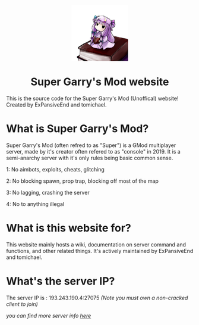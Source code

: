 <img 
    style="display: block; 
           margin-left: auto;
           margin-right: auto;
           width: 30%;"
    src="patchoulibook.jpg" 
    alt="Our logo">
</img>

<h1 style="text-align: center;">Super Garry's Mod website </h1>

This is the source code for the Super Garry's Mod (Unoffical) website! Created by ExPansiveEnd and tomichael.

# What is Super Garry's Mod?
Super Garry's Mod (often refred to as "Super") is a GMod multiplayer server, made by it's creator often refered to as "console" in 2019. It is a semi-anarchy server with it's only rules being basic common sense.


1: No aimbots, exploits, cheats, glitching

2: No blocking spawn, prop trap, blocking off most of the map

3: No lagging, crashing the server

4: No to anything illegal

# What is this website for?
This website mainly hosts a wiki, documentation on server command and functions, and other related things. It's actively maintained by ExPansiveEnd and tomichael.

# What's the server IP?

The server IP is : 193.243.190.4:27075 <em> (Note you must own a non-cracked client to join) <em>

you can find more server info [here](https://whatthe.site/splash)